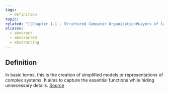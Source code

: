 ```yaml
---
tags:
  - definition
topic: 
related: "[[Chapter 1.1 - Structured Computer Organization#Layers of languages]]"
aliases:
  - abstract
  - abstracted
  - abstracting
---
```

## Definition
In basic terms, this is the creation of simplified models or representations of complex systems. It aims to capture the essential functions while hiding unnecessary details. [Source](https://tooabstractive.com/how-to-tech/what-is-abstraction-in-computer-science-with-example/)